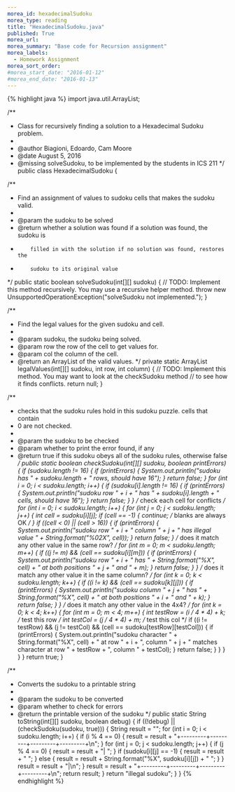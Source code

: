 ```yaml
---
morea_id: hexadecimalSudoku
morea_type: reading
title: "HexadecimalSudoku.java"
published: True
morea_url:
morea_summary: "Base code for Recursion assignment"
morea_labels:
  - Homework Assignment
morea_sort_order:
#morea_start_date: "2016-01-12"
#morea_end_date: "2016-01-13"
---
```


{% highlight java %}
import java.util.ArrayList;

/**
 * Class for recursively finding a solution to a Hexadecimal Sudoku problem.
 * 
 * @author Biagioni, Edoardo, Cam Moore
 * @date August 5, 2016
 * @missing solveSudoku, to be implemented by the students in ICS 211
 */
public class HexadecimalSudoku {

  /**
   * Find an assignment of values to sudoku cells that makes the sudoku valid.
   * 
   * @param the sudoku to be solved
   * @return whether a solution was found if a solution was found, the sudoku is
   *         filled in with the solution if no solution was found, restores the
   *         sudoku to its original value
   */
  public static boolean solveSudoku(int[][] sudoku) {
    // TODO: Implement this method recursively. You may use a recursive helper method.
    throw new UnsupportedOperationException("solveSudoku not implemented.");
  }

  /**
   * Find the legal values for the given sudoku and cell.
   * 
   * @param sudoku, the sudoku being solved.
   * @param row the row of the cell to get values for.
   * @param col the column of the cell.
   * @return an ArrayList of the valid values.
   */
  private static ArrayList<Integer> legalValues(int[][] sudoku, int row, int column) {
    // TODO: Implement this method. You may want to look at the checkSudoku method
    // to see how it finds conflicts.
    return null;
  }


  /**
   * checks that the sudoku rules hold in this sudoku puzzle. cells that contain
   * 0 are not checked.
   * 
   * @param the sudoku to be checked
   * @param whether to print the error found, if any
   * @return true if this sudoku obeys all of the sudoku rules, otherwise false
   */
  public static boolean checkSudoku(int[][] sudoku, boolean printErrors) {
    if (sudoku.length != 16) {
      if (printErrors) {
        System.out.println("sudoku has " + sudoku.length + " rows, should have 16");
      }
      return false;
    }
    for (int i = 0; i < sudoku.length; i++) {
      if (sudoku[i].length != 16) {
        if (printErrors) {
          System.out.println("sudoku row " + i + " has " + sudoku[i].length + " cells, should have 16");
        }
        return false;
      }
    }
    /* check each cell for conflicts */
    for (int i = 0; i < sudoku.length; i++) {
      for (int j = 0; j < sudoku.length; j++) {
        int cell = sudoku[i][j];
        if (cell == -1) {
          continue; /* blanks are always OK */
        }
        if ((cell < 0) || (cell > 16)) {
          if (printErrors) {
            System.out.println("sudoku row " + i + " column " + j + " has illegal value " + String.format("%02X", cell));
          }
          return false;
        }
        /* does it match any other value in the same row? */
        for (int m = 0; m < sudoku.length; m++) {
          if ((j != m) && (cell == sudoku[i][m])) {
            if (printErrors) {
              System.out.println("sudoku row " + i + " has " + String.format("%X", cell) + " at both positions " + j + " and " + m);
            }
            return false;
          }
        }
        /* does it match any other value it in the same column? */
        for (int k = 0; k < sudoku.length; k++) {
          if ((i != k) && (cell == sudoku[k][j])) {
            if (printErrors) {
              System.out.println("sudoku column " + j + " has " + String.format("%X", cell) + " at both positions " + i + " and " + k);
            }
            return false;
          }
        }
        /* does it match any other value in the 4x4? */
        for (int k = 0; k < 4; k++) {
          for (int m = 0; m < 4; m++) {
            int testRow = (i / 4 * 4) + k; /* test this row */
            int testCol = (j / 4 * 4) + m; /* test this col */
            if ((i != testRow) && (j != testCol) && (cell == sudoku[testRow][testCol])) {
              if (printErrors) {
                System.out.println("sudoku character " + String.format("%X", cell) + " at row " + i + ", column " + j
                    + " matches character at row " + testRow + ", column " + testCol);
              }
              return false;
            }
          }
        }
      }
    }
    return true;
  }


  /**
   * Converts the sudoku to a printable string
   * 
   * @param the sudoku to be converted
   * @param whether to check for errors
   * @return the printable version of the sudoku
   */
  public static String toString(int[][] sudoku, boolean debug) {
    if ((!debug) || (checkSudoku(sudoku, true))) {
      String result = "";
      for (int i = 0; i < sudoku.length; i++) {
        if (i % 4 == 0) {
          result = result + "+---------+---------+---------+---------+\n";
        }
        for (int j = 0; j < sudoku.length; j++) {
          if (j % 4 == 0) {
            result = result + "| ";
          }
          if (sudoku[i][j] == -1) {
            result = result + "  ";
          }
          else {
            result = result + String.format("%X", sudoku[i][j]) + " ";
          }
        }
        result = result + "|\n";
      }
      result = result + "+---------+---------+---------+---------+\n";
      return result;
    }
    return "illegal sudoku";
  }
}
{% endhighlight %}
